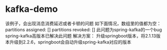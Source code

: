# kafka-demo
该例子，会出现消息消费延迟或者卡顿的问题
如下面情况，数组里的值都为空：
 partitions assigned: []
 partitions revoked: []
此问题为spring-kafka的一个bug
spring-kafka高版本已解决此问题
 解决方案：
升级springboot版本，将2.1.13版本升级到2.2.6，springboot会自动升级spring-kafka对应的版本
 
